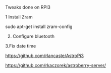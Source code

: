 Tweaks done on RPI3 

1 Install Zram 

 sudo apt-get install zram-config
 
 2. Configure bluetooth
 
 3.Fix date time
 
 https://github.com/rlancaste/AstroPi3
 
 https://github.com/rkaczorek/astroberry-server/
 

